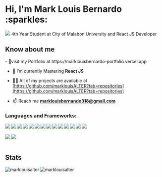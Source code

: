 <!-- ![logo](https://github.com/marklouisALTER/marklouisALTER/blob/main/banner.PNG) -->
 <h1 align="left">Hi, I'm Mark Louis Bernardo :sparkles: </h1>
<img src="https://readme-typing-svg.demolab.com?font=Fira+Code&pause=1000&width=435&lines=Aspiring+Full+Stack+Developer" />
4th Year Student at City of Malabon University and React JS Developer  

<h2>Know about me </h2>
-  🚩visit my Portfolio at https://marklouisbernardo-portfolio.vercel.app

- 🌱 I’m currently Mastering **React JS**

- 👨‍💻 All of my projects are available at [https://github.com/marklouisALTER?tab=repositories](https://github.com/marklouisALTER?tab=repositories)

- 📫 Reach me **marklouisbernando318@gmail.com**

<h3 align="left">Languages and Frameworks:</h3>
<img align="left" src="https://img.shields.io/badge/html5-%23E34F26.svg?style=for-the-badge&logo=html5&logoColor=white"/>
<img align="left" src="https://img.shields.io/badge/css3-%231572B6.svg?style=for-the-badge&logo=css3&logoColor=white"/>
<img align="left" src="https://img.shields.io/badge/php-%23777BB4.svg?style=for-the-badge&logo=php&logoColor=white"/>
<img align="left" src="https://img.shields.io/badge/javascript-%23323330.svg?style=for-the-badge&logo=javascript&logoColor=%23F7DF1E"/>
<img align="left" src="https://img.shields.io/badge/node.js-6DA55F?style=for-the-badge&logo=node.js&logoColor=white"/>
<img align="left" src="https://img.shields.io/badge/express.js-%23404d59.svg?style=for-the-badge&logo=express&logoColor=%2361DAFB"/>
<img align="left" src="https://img.shields.io/badge/react-%2320232a.svg?style=for-the-badge&logo=react&logoColor=%2361DAFB"/>
<img align="left" src="https://img.shields.io/badge/MySQL-005C84?style=for-the-badge&logo=mysql&logoColor=white"/>
<img align="left" src="https://img.shields.io/badge/SQLite-07405E?style=for-the-badge&logo=sqlite&logoColor=white"/>
<img align="left" src="https://img.shields.io/badge/Bootstrap-563D7C?style=for-the-badge&logo=bootstrap&logoColor=white"/>
<img align="left" src="https://img.shields.io/badge/npm-CB3837?style=for-the-badge&logo=npm&logoColor=white"/>
<img align="left" src="https://img.shields.io/badge/Tailwind_CSS-38B2AC?style=for-the-badge&logo=tailwind-css&logoColor=white"/>
<img align="left" src="https://img.shields.io/badge/Xampp-F37623?style=for-the-badge&logo=xampp&logoColor=white"/>
<img align="left" src="https://img.shields.io/badge/Xampp-F37623?style=for-the-badge&logo=xampp&logoColor=white"/>

<br><br>
<img align="left" src="https://img.shields.io/badge/java-%23ED8B00.svg?style=for-the-badge&logo=openjdk&logoColor=white"/>
<img align="left" src="https://img.shields.io/badge/Tailwind_CSS-38B2AC?style=for-the-badge&logo=tailwind-css&logoColor=white">
<br><br>
<h2>Stats </h2>

<p><img align="left" src="https://github-readme-stats.vercel.app/api/top-langs?username=marklouisalter&show_icons=true&locale=en&layout=compact" alt="marklouisalter" /></p>

<p><img align="center" src="https://github-readme-streak-stats.herokuapp.com/?user=marklouisalter&" alt="marklouisalter" /></p>
